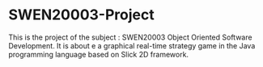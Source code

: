# SWEN20003-Project
This is the project of the subject : SWEN20003  Object Oriented Software Development. It is about e a graphical real-time strategy game in the Java programming language based on Slick 2D framework.
